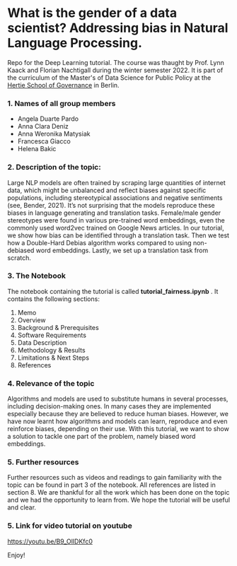 # What is the gender of a data scientist? Addressing bias in Natural Language Processing.

Repo for the Deep Learning tutorial. The course was thaught by Prof. Lynn Kaack and Florian Nachtigall during the winter semester 2022. It is part of the curriculum of the Master's of Data Science for Public Policy at the [Hertie School of Governance](https://www.hertie-school.org/en/mds) in Berlin. 

### 1.  Names of all group members

* Angela Duarte Pardo 
* Anna Clara Deniz
* Anna Weronika Matysiak
* Francesca Giacco
* Helena Bakic

### 2. Description of the topic: 

Large NLP models are often trained by scraping large quantities of internet data, which might be unbalanced and reflect biases against specific populations, including stereotypical associations and negative sentiments (see, Bender, 2021). It’s not surprising that the models reproduce these biases in language generating and translation tasks. Female/male gender stereotypes were found in various pre-trained word embeddings, even the commonly used word2vec trained on Google News articles. In our tutorial, we show how bias can be identified through a translation task. Then we test how a Double-Hard Debias algorithm works compared to using non-debiased word embeddings. Lastly, we set up a translation task from scratch. 

### 3. The Notebook 
The notebook containing the tutorial is called **tutorial_fairness.ipynb** . It contains the following sections:

1. Memo
2. Overview
3. Background & Prerequisites
4. Software Requirements
5. Data Description
6. Methodology & Results
7. Limitations & Next Steps
8. References


### 4.  Relevance of the topic

Algorithms and models are used to substitute humans in several processes, including decision-making ones. In many cases they are implemented especially because they are believed to reduce human biases. However, we have now learnt how algorithms and models can learn, reproduce and even reinforce biases, depending on their use. With this tutorial, we want to show a solution to tackle one part of the problem, namely biased word embeddings. 

### 5. Further resources 
Further resources such as videos and readings to gain familiarity with the topic can be found in part 3 of the notebook. All references are listed in section 8. We are thankful for all the work which has been done on the topic and we had the opportunity to learn from. We hope the tutorial will be useful and clear. 

### 5. Link for video tutorial on youtube
https://youtu.be/B9_OlIDKfc0

Enjoy! 
